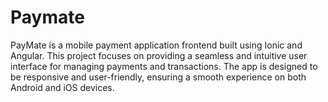 # Paymate
PayMate is a mobile payment application frontend built using Ionic and Angular. This project focuses on providing a seamless and intuitive user interface for managing payments and transactions. The app is designed to be responsive and user-friendly, ensuring a smooth experience on both Android and iOS devices.
